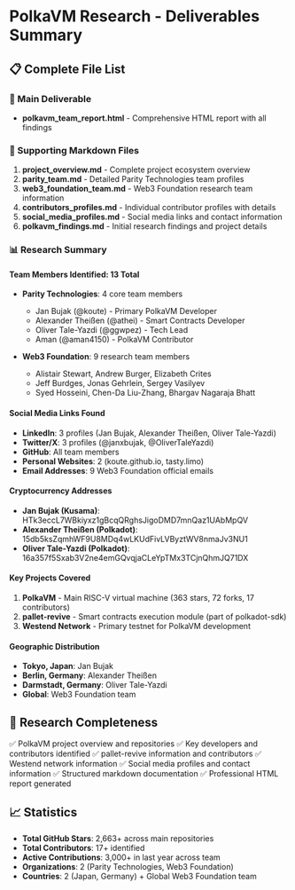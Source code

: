 # PolkaVM Research - Deliverables Summary

## 📋 Complete File List

### 🎯 Main Deliverable
- **polkavm_team_report.html** - Comprehensive HTML report with all findings

### 📄 Supporting Markdown Files
1. **project_overview.md** - Complete project ecosystem overview
2. **parity_team.md** - Detailed Parity Technologies team profiles
3. **web3_foundation_team.md** - Web3 Foundation research team information
4. **contributors_profiles.md** - Individual contributor profiles with details
5. **social_media_profiles.md** - Social media links and contact information
6. **polkavm_findings.md** - Initial research findings and project details

### 📊 Research Summary

#### Team Members Identified: 13 Total
- **Parity Technologies**: 4 core team members
  - Jan Bujak (@koute) - Primary PolkaVM Developer
  - Alexander Theißen (@athei) - Smart Contracts Developer  
  - Oliver Tale-Yazdi (@ggwpez) - Tech Lead
  - Aman (@aman4150) - PolkaVM Contributor

- **Web3 Foundation**: 9 research team members
  - Alistair Stewart, Andrew Burger, Elizabeth Crites
  - Jeff Burdges, Jonas Gehrlein, Sergey Vasilyev
  - Syed Hosseini, Chen-Da Liu-Zhang, Bhargav Nagaraja Bhatt

#### Social Media Links Found
- **LinkedIn**: 3 profiles (Jan Bujak, Alexander Theißen, Oliver Tale-Yazdi)
- **Twitter/X**: 3 profiles (@janxbujak, @OliverTaleYazdi)
- **GitHub**: All team members
- **Personal Websites**: 2 (koute.github.io, tasty.limo)
- **Email Addresses**: 9 Web3 Foundation official emails

#### Cryptocurrency Addresses
- **Jan Bujak (Kusama)**: HTk3eccL7WBkiyxz1gBcqQRghsJigoDMD7mnQaz1UAbMpQV
- **Alexander Theißen (Polkadot)**: 15db5ksZqmhWF9U8MDq4wLKUdFivLVByztWV8nmaJv3NU1
- **Oliver Tale-Yazdi (Polkadot)**: 16a357f5Sxab3V2ne4emGQvqjaCLeYpTMx3TCjnQhmJQ71DX

#### Key Projects Covered
1. **PolkaVM** - Main RISC-V virtual machine (363 stars, 72 forks, 17 contributors)
2. **pallet-revive** - Smart contracts execution module (part of polkadot-sdk)
3. **Westend Network** - Primary testnet for PolkaVM development

#### Geographic Distribution
- **Tokyo, Japan**: Jan Bujak
- **Berlin, Germany**: Alexander Theißen
- **Darmstadt, Germany**: Oliver Tale-Yazdi
- **Global**: Web3 Foundation team

## 🎯 Research Completeness
✅ PolkaVM project overview and repositories
✅ Key developers and contributors identified
✅ pallet-revive information and contributors
✅ Westend network information
✅ Social media profiles and contact information
✅ Structured markdown documentation
✅ Professional HTML report generated

## 📈 Statistics
- **Total GitHub Stars**: 2,663+ across main repositories
- **Total Contributors**: 17+ identified
- **Active Contributions**: 3,000+ in last year across team
- **Organizations**: 2 (Parity Technologies, Web3 Foundation)
- **Countries**: 2 (Japan, Germany) + Global Web3 Foundation team

